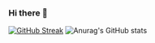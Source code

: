 ### Hi there 👋

[![GitHub Streak](https://streak-stats.demolab.com?user=avlima&theme=darcula&mode=daily&card_width=467)](https://git.io/streak-stats)
![Anurag's GitHub stats](https://github-readme-stats.vercel.app/api?username=avlima&count_private=true&show_icons=true&theme=dark)

<!--
**avlima/avlima** is a ✨ _special_ ✨ repository because its `README.md` (this file) appears on your GitHub profile.

Here are some ideas to get you started:

- 🔭 I’m currently working on ...
- 🌱 I’m currently learning ...
- 👯 I’m looking to collaborate on ...
- 🤔 I’m looking for help with ...
- 💬 Ask me about ...
- 📫 How to reach me: ...
- 😄 Pronouns: ...
- ⚡ Fun fact: ...
-->
